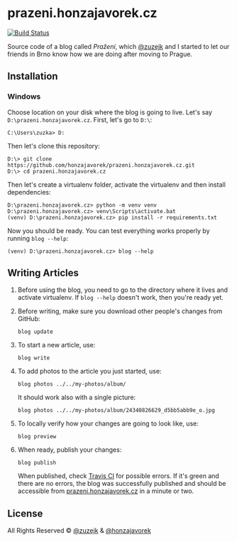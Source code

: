 # prazeni.honzajavorek.cz

[![Build Status](https://travis-ci.org/honzajavorek/prazeni.honzajavorek.cz.svg?branch=master)](https://travis-ci.org/honzajavorek/prazeni.honzajavorek.cz)

Source code of a blog called _Pražení_, which [@zuzejk](https://github.com/zuzejk) and I started to let our friends in Brno know how we are doing after moving to Prague.


## Installation

### Windows

Choose location on your disk where the blog is going to live. Let's say `D:\prazeni.honzajavorek.cz`. First, let's go to `D:\`:

```
C:\Users\zuzka> D:
```

Then let's clone this repository:

```
D:\> git clone https://github.com/honzajavorek/prazeni.honzajavorek.cz.git
D:\> cd prazeni.honzajavorek.cz
```

Then let's create a virtualenv folder, activate the virtualenv and then install dependencies:

```
D:\prazeni.honzajavorek.cz> python -m venv venv
D:\prazeni.honzajavorek.cz> venv\Scripts\activate.bat
(venv) D:\prazeni.honzajavorek.cz> pip install -r requirements.txt
```

Now you should be ready. You can test everything works properly by running `blog --help`:

```
(venv) D:\prazeni.honzajavorek.cz> blog --help
```

## Writing Articles

1.  Before using the blog, you need to go to the directory where it lives and activate virtualenv.
    If `blog --help` doesn't work, then you're ready yet.

2.  Before writing, make sure you download other people's changes from GitHub:

    ```
    blog update
    ```

3.  To start a new article, use:

    ```
    blog write
    ```

4.  To add photos to the article you just started, use:

    ```
    blog photos ../../my-photos/album/
    ```

    It should work also with a single picture:

    ```
    blog photos ../../my-photos/album/24340826629_d5bb5abb9e_o.jpg
    ```

5.  To locally verify how your changes are going to look like, use:

    ```
    blog preview
    ```

6.  When ready, publish your changes:

    ```
    blog publish
    ```

    When published, check [Travis CI](https://travis-ci.org/honzajavorek/prazeni.honzajavorek.cz) for possible errors. If it's green and there are no errors, the blog was successfully published and should be accessible from [prazeni.honzajavorek.cz](http://prazeni.honzajavorek.cz/) in a minute or two.


## License

All Rights Reserved © [@zuzejk](https://github.com/zuzejk) & [@honzajavorek](https://github.com/honzajavorek)
